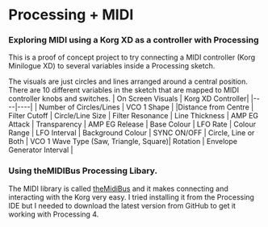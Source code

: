 # Processing + MIDI

### Exploring MIDI using a Korg XD as a controller with Processing

This is a proof of concept project to try connecting a MIDI controller (Korg Minilogue XD) to several variables inside a Processing sketch.

The visuals are just circles and lines arranged around a central position. There are 10 different variables in the sketch that are mapped to MIDI controller knobs and switches.
| On Screen Visuals | Korg XD Controller|
|----|----|
| Number of Circles/Lines | VCO 1 Shape |
|Distance from Centre | Filter Cutoff |
Circle/Line Size | Filter Resonance |
Line Thickness | AMP EG Attack |
Transparency | AMP EG Release |
Base Colour | LFO Rate |
Colour Range | LFO Interval |
Background Colour | SYNC ON/OFF |
Circle, Line or Both | VCO 1 Wave Type (Saw, Triangle, Square)|
Rotation | Envelope Generator Interval |

### Using theMIDIBus Processing Libary.

The MIDI library is called [theMidiBus](https://github.com/sparks/themidibus) and it makes connecting and interacting with the Korg very easy. I tried installing it from the Processing IDE but I needed to download the latest version from GitHub to get it working with Processing 4.
